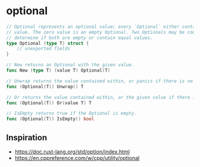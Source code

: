 # optional

```go
// Optional represents an optional value; every `Optional` either contains a value or contains no
// value. The zero value is an empty Optional. Two Optionals may be compared for equality to
// determine if both are empty or contain equal values.
type Optional (type T) struct {
    // unexported fields
}

// New returns an Optional with the given value.
func New (type T) (value T) Optional(T)

// Unwrap returns the value contained within, or panics if there is no wrapped value.
func (Optional(T)) Unwrap() T

// Or returns the value contained within, or the given value if there is no wrapped value.
func (Optional(T)) Or(value T) T

// IsEmpty returns true if the Optional is empty.
func (Optional(T)) IsEmpty() bool
```

## Inspiration

* https://doc.rust-lang.org/std/option/index.html
* https://en.cppreference.com/w/cpp/utility/optional
